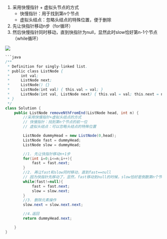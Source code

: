 
1. 采用快慢指针 + 虚拟头节点的方式
	- 快慢指针：用于找到第n个节点
	- 虚拟头结点：忽略头结点的特殊位置，便于删除
2. 先让快指针移动n步（for循环）
3. 然后快慢指针同时移动，直到快指针为null，显然此时slow恰好第n-1个节点（while循环）

![](https://image-for.oss-cn-guangzhou.aliyuncs.com/for-obsidian/Java_Study/2_%E5%AD%A6%E4%B9%A0%E7%AC%94%E8%AE%B0/1_Java%E8%AF%AD%E8%A8%80%E6%A0%B8%E5%BF%83/1_Java%E5%9F%BA%E7%A1%80/1_Java%E5%A4%8D%E4%B9%A0%E7%AC%94%E8%AE%B0/Pasted%20image%2020240315092851.png)

```java
```java
/**
 * Definition for singly-linked list.
 * public class ListNode {
 *     int val;
 *     ListNode next;
 *     ListNode() {}
 *     ListNode(int val) { this.val = val; }
 *     ListNode(int val, ListNode next) { this.val = val; this.next = next; }
 * }
 */
class Solution {
    public ListNode removeNthFromEnd(ListNode head, int n) {
        //采用快慢指针+虚拟头结点的方式
        // 快慢指针：找到第n个节点的前一位
        // 虚拟头结点：可以忽略头结点的特殊位置

        ListNode dummyHead = new ListNode(0,head);
        ListNode fast = dummyHead;
        ListNode slow = dummyHead;

        //1. 先让快指针移动n+1步
        for(int i=0;i<=n;i++){
            fast = fast.next;
        }
        //2. 再让fast和slow同时移动，直到fast==null
        // 因为快指针先移动了，显然，fast移动到null的时候，slow恰好是倒数第n个节点的前一个节点
        while(fast!=null){
            fast = fast.next;
            slow = slow.next;
        }
        //3. 删除元素操作
        slow.next = slow.next.next;

        //4.返回
        return dummyHead.next;

    }
}
```
```